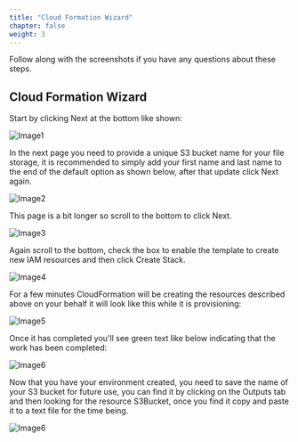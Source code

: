 ```yaml
---
title: "Cloud Formation Wizard"
chapter: false
weight: 3
---
```


Follow along with the screenshots if you have any questions about these steps.

## Cloud Formation Wizard
Start by clicking Next at the bottom like shown:

![Image1](/images/img1.png)

In the next page you need to provide a unique S3 bucket name for your file storage, it is recommended to simply add your first name and last name to the end of the default option as shown below, after that update click Next again.

![Image2](/images/img2.png)

This page is a bit longer so scroll to the bottom to click Next.

![Image3](/images/img3.png)

Again scroll to the bottom, check the box to enable the template to create new IAM resources and then click Create Stack.

![Image4](/images/img4.png)

For a few minutes CloudFormation will be creating the resources described above on your behalf it will look like this while it is provisioning:

![Image5](/images/img5.png)

Once it has completed you'll see green text like below indicating that the work has been completed:

![Image6](/images/img6.png)

Now that you have your environment created, you need to save the name of your S3 bucket for future use, you can find it by clicking on the Outputs tab and then looking for the resource S3Bucket, once you find it copy and paste it to a text file for the time being.

![Image6](/images/img7.png)
